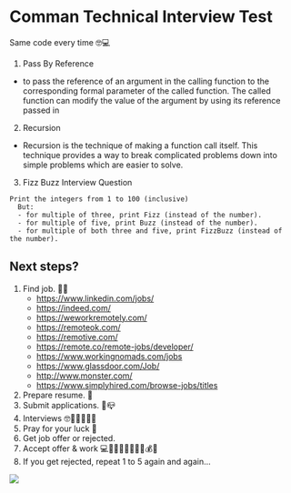 # Comman Technical Interview Test

Same code every time 🤓💻

1. Pass By Reference

- to pass the reference of an argument in the calling function to the corresponding formal parameter of the called function. The called function can modify the value of the argument by using its reference passed in

2. Recursion

- Recursion is the technique of making a function call itself. This technique provides a way to break complicated problems down into simple problems which are easier to solve.

3. Fizz Buzz Interview Question

```
Print the integers from 1 to 100 (inclusive)
  But:
  - for multiple of three, print Fizz (instead of the number).
  - for multiple of five, print Buzz (instead of the number).
  - for multiple of both three and five, print FizzBuzz (instead of the number).
```

## Next steps?

1. Find job. 🕵️‍♂️
   - https://www.linkedin.com/jobs/
   - https://indeed.com/
   - https://weworkremotely.com/
   - https://remoteok.com/
   - https://remotive.com/
   - https://remote.co/remote-jobs/developer/
   - https://www.workingnomads.com/jobs
   - https://www.glassdoor.com/Job/
   - http://www.monster.com/
   - https://www.simplyhired.com/browse-jobs/titles
2. Prepare resume. 📝
3. Submit applications. 📧📪
4. Interviews 🤓🤹‍♂️👨‍💻🤵
5. Pray for your luck 🙏
6. Get job offer or rejected.
7. Accept offer & work 💻👨‍💻✨🎉🎊🤑💲💰💸
8. If you get rejected, repeat 1 to 5 again and again...

![](https://media4.giphy.com/media/scZPhLqaVOM1qG4lT9/giphy.gif)
